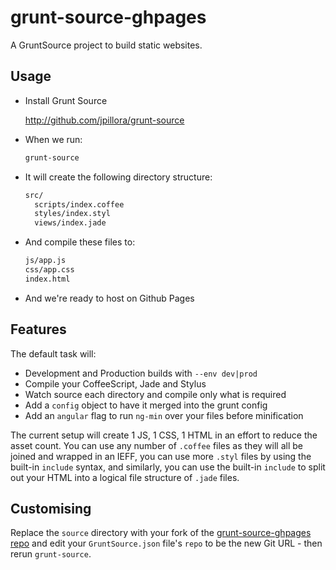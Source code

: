 grunt-source-ghpages
====================

A GruntSource project to build static websites.

## Usage

* Install Grunt Source

	http://github.com/jpillora/grunt-source
  
* When we run:

  ``` sh
  grunt-source
  ```

* It will create the following directory structure:

  ``` sh
  src/
    scripts/index.coffee
    styles/index.styl
    views/index.jade
  ```


* And compile these files to:

  ``` sh
  js/app.js
  css/app.css
  index.html
  ```

* And we're ready to host on Github Pages

## Features

The default task will:

* Development and Production builds with `--env dev|prod`
* Compile your CoffeeScript, Jade and Stylus
* Watch source each directory and compile only what is required
* Add a `config` object to have it merged into the grunt config
* Add an `angular` flag to run `ng-min` over your files before minification 

The current setup will create 1 JS, 1 CSS, 1 HTML in an effort to reduce the asset count. You can use any number of `.coffee` files as they will all be joined and wrapped in an IEFF, you can use more `.styl` files by using the built-in `include` syntax, and similarly, you can use the built-in `include` to split out your HTML into a logical file structure of `.jade` files.

## Customising

Replace the `source` directory with your fork of the
[grunt-source-ghpages repo](https://github.com/jpillora/grunt-source-ghpages) and
edit your `GruntSource.json` file's `repo` to be the new Git URL - then rerun `grunt-source`.

